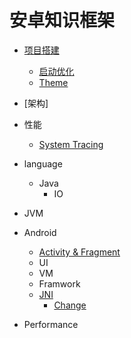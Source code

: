 # 安卓知识框架


- [项目搭建](Android/project/new_project.md)
    - [启动优化](Android/project/startup_speed_optimization.md)
    - [Theme](Android/project/theme.md)
- [架构]

- 性能
    - [System Tracing](Android/performance/system_tracing/tracing.md)
    

- language
    - Java
        - IO

- JVM


- Android
    - [Activity & Fragment](Android/activity_and_fragment.md)
    - UI
    - VM
    - Framwork
    - [JNI](Android/jni/jni.md)
        - [Change](Android/jni/change_log.md)


- Performance


